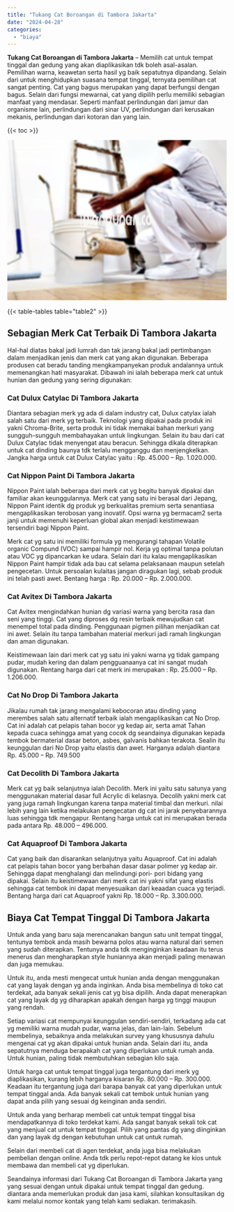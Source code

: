```yaml
---
title: "Tukang Cat Boroangan di Tambora Jakarta"
date: "2024-04-28"
categories: 
  - "biaya"
---
```


**Tukang Cat Boroangan di Tambora Jakarta** – Memilih cat untuk tempat tinggal dan gedung yang akan diaplikasikan tdk boleh asal-asalan. Pemilihan warna, keawetan serta hasil yg baik sepatutnya dipandang. Selain dari untuk menghidupkan suasana tempat tinggal, ternyata pemilihan cat sangat penting. Cat yang bagus merupakan yang dapat berfungsi dengan bagus. Selain dari fungsi mewarnai, cat yang dipilih perlu memiliki sebagian manfaat yang mendasar. Seperti manfaat perlindungan dari jamur dan organisme lain, perlindungan dari sinar UV, perlindungan dari kerusakan mekanis, perlindungan dari kotoran dan yang lain.

{{< toc >}}

![Tukang Cat Boroangan di Tambora Jakarta](/images/jasa-cat-murah33.png)

{{< table-tables table="table2" >}}

## Sebagian Merk Cat Terbaik Di Tambora Jakarta

Hal-hal diatas bakal jadi lumrah dan tak jarang bakal jadi pertimbangan dalam menjadikan jenis dan merk cat yang akan digunakan. Beberapa produsen cat beradu tanding mengkampanyekan produk andalannya untuk memenangkan hati masyarakat. Dibawah ini ialah beberapa merk cat untuk hunian dan gedung yang sering digunakan:

### Cat Dulux Catylac Di Tambora Jakarta

Diantara sebagian merk yg ada di dalam industry cat, Dulux catylax ialah salah satu dari merk yg terbaik. Teknologi yang dipakai pada produk ini yakni Chroma-Brite, serta produk ini tidak memakai bahan merkuri yang sungguh-sungguh membahayakan untuk lingkungan. Selain itu bau dari cat Dulux Catylac tidak menyengat atau beracun. Sehingga dikala diterapkan untuk cat dinding baunya tdk terlalu mengganggu dan menjengkelkan. Jangka harga untuk cat Dulux Catylac yaitu : Rp. 45.000 – Rp. 1.020.000.

### Cat Nippon Paint Di Tambora Jakarta

Nippon Paint ialah beberapa dari merk cat yg begitu banyak dipakai dan familiar akan keunggulannya. Merk cat yang satu ini berasal dari Jepang, Nippon Paint identik dg produk yg berkualitas premium serta senantiasa mengaplikasikan terobosan yang inovatif. Opsi warna yg bermacam2 serta janji untuk memenuhi keperluan global akan menjadi keistimewaan tersendiri bagi Nippon Paint.

Merk cat yg satu ini memiliki formula yg mengurangi tahapan Volatile organic Compund (VOC) sampai hampir nol. Kerja yg optimal tanpa polutan atau VOC yg dipancarkan ke udara. Selain dari itu kalau mengaplikasikan Nippon Paint hampir tidak ada bau cat selama pelaksanaan maupun setelah pengecetan. Untuk persoalan kulaitas jangan diragukan lagi, sebab produk ini telah pasti awet. Bentang harga : Rp. 20.000 – Rp. 2.000.000.

### Cat Avitex Di Tambora Jakarta

Cat Avitex mengindahkan hunian dg variasi warna yang bercita rasa dan seni yang tinggi. Cat yang diproses dg resin terbaik mewujudkan cat menempel total pada dinding. Penggunaan pigmen pilihan menjadikan cat ini awet. Selain itu tanpa tambahan material merkuri jadi ramah lingkungan dan aman digunakan.

Keistimewaan lain dari merk cat yg satu ini yakni warna yg tidak gampang pudar, mudah kering dan dalam pengguanaanya cat ini sangat mudah digunakan. Rentang harga dari cat merk ini merupakan : Rp. 25.000 – Rp. 1.206.000.

### Cat No Drop Di Tambora Jakarta

Jikalau rumah tak jarang mengalami kebocoran atau dinding yang merembes salah satu alternatif terbaik ialah mengaplikasikan cat No Drop. Cat ini adalah cat pelapis tahan bocor yg kedap air, serta amat Tahan kepada cuaca sehingga amat yang cocok dg seandainya digunakan kepada tembok bermaterial dasar beton, asbes, galvanis bahkan terakota. Sealin itu keunggulan dari No Drop yaitu elastis dan awet. Harganya adalah diantara Rp. 45.000 – Rp. 749.500

### Cat Decolith Di Tambora Jakarta

Merk cat yg baik selanjutnya ialah Decolith. Merk ini yaitu satu satunya yang menggunakan material dasar full Acrylic di kelasnya. Decolih yakni merk cat yang juga ramah lingkungan karena tanpa material timbal dan merkuri. nilai lebih yang lain ketika melakukan pengecatan dg cat ini jarak penyebarannya luas sehingga tdk mengapur. Rentang harga untuk cat ini merupakan berada pada antara Rp. 48.000 – 496.000.

### Cat Aquaproof Di Tambora Jakarta

Cat yang baik dan disarankan selanjutnya yaitu Aquaproof. Cat ini adalah cat pelapis tahan bocor yang berbahan dasar dasar polimer yg kedap air. Sehingga dapat menghalangi dan melindungi pori- pori bidang yang dipakai. Selain itu keistimewaan dari merk cat ini yakni sifat yang elastis sehingga cat tembok ini dapat menyesuaikan dari keaadan cuaca yg terjadi. Bentang harga dari cat Aquaproof yakni Rp. 18.000 – Rp. 3.300.000.

## Biaya Cat Tempat Tinggal Di Tambora Jakarta

Untuk anda yang baru saja merencanakan bangun satu unit tempat tinggal, tentunya tembok anda masih bewarna polos atau warna natural dari semen yang sudah diterapkan. Tentunya anda tdk menginginkan keadaan itu terus menerus dan mengharapkan style huniannya akan menjadi paling menawan dan juga memukau.

Untuk itu, anda mesti mengecat untuk hunian anda dengan menggunakan cat yang layak dengan yg anda inginkan. Anda bisa membelinya di toko cat terdekat, ada banyak sekali jenis cat yg bisa dipilih. Anda dapat menerapkan cat yang layak dg yg diharapkan apakah dengan harga yg tinggi maupun yang rendah.

Setiap variasi cat mempunyai keunggulan sendiri-sendiri, terkadang ada cat yg memiliki warna mudah pudar, warna jelas, dan lain-lain. Sebelum membelinya, sebaiknya anda melakukan survey yang khususnya dahulu mengenai cat yg akan dipakai untuk hunian anda. Selain dari itu, anda sepatutnya menduga berapakah cat yang diperlukan untuk rumah anda. Untuk hunian, paling tidak membutuhkan sebagian kilo saja.

Untuk harga cat untuk tempat tinggal juga tergantung dari merk yg diaplikasikan, kurang lebih harganya kisaran Rp. 80.000 – Rp. 300.000. Keadaan itu tergantung juga dari barapa banyak cat yang diperlukan untuk tempat tinggal anda. Ada banyak sekali cat tembok untuk hunian yang dapat anda pilih yang sesuai dg keinginan anda sendiri.

Untuk anda yang berharap membeli cat untuk tempat tinggal bisa mendapatkannya di toko terdekat kami. Ada sangat banyak sekali tok cat yang menjual cat untuk tempat tinggal. Pilih yang pantas dg yang diinginkan dan yang layak dg dengan kebutuhan untuk cat untuk rumah.

Selain dari membeli cat di agen terdekat, anda juga bisa melakukan pembelian dengan online. Anda tdk perlu repot-repot datang ke kios untuk membawa dan membeli cat yg diperlukan.

Seandainya informasi dari Tukang Cat Boroangan di Tambora Jakarta yang yang sesuai dengan untuk dipakai untuk tempat tinggal dan gedung. diantara anda memerlukan produk dan jasa kami, silahkan konsultasikan dg kami melalui nomor kontak yang telah kami sediakan. terimakasih.
